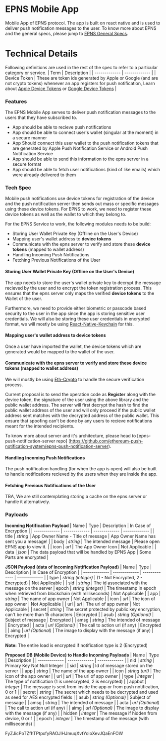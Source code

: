 # EPNS Mobile App
Mobile App of EPNS protocol. The app is built on react native and is used to deliver push notification messages to the user. To know more about EPNS and the general specs, please jump to [EPNS General Specs](https://github.com/ethereum-push-notification-system/epns-specs/blob/master/README.md).

# Technical Details
Following definitions are used in the rest of the spec to refer to a particular category or service.
| Term  | Description |
| ------------- | ------------- |
| Device Token | These are token ids generated by Apple or Google (and are not crypto tokens) whenever an app registers for push notification, Learn about [Apple Device Tokens](https://developer.apple.com/documentation/usernotifications/registering_your_app_with_apns) or [Google Device Tokens](https://developers.google.com/web/ilt/pwa/introduction-to-push-notifications) |

### Features
The EPNS Mobile App serves to deliver push notification messages to the users that they have subscribed to.
- App should be able to recieve push notifications
- App should be able to connect user's wallet (singular at the moment) in a secure manner
- App Should connect this user wallet to the push notification tokens that are generated by Apple Push Notification Service or Android Push Notification Service
- App should be able to send this information to the epns server in a secure format
- App should be able to fetch user notifications (kind of like emails) which were already delivered to them

### Tech Spec
Mobile push notifications use device tokens for registration of the device and the push notification server then sends out mass or specific messages using these device tokens. For EPNS to work, we need to register these device tokens as well as the wallet to which they belong to.

For the EPNS Service to work, the following modules needs to be build:
- Storing User Wallet Private Key (Offline on the User's Device)
- Mapping user's wallet address to **device tokens**
- Communicate with the epns server to verify and store these **device tokens** (mapped to wallet address)
- Handling Incoming Push Notifications
- Fetching Previous Notifications of the User

#### Storing User Wallet Private Key (Offline on the User's Device)
The app needs to store the user's wallet private key to decrypt the message recieved by the user and to encrypt the token registration process. This ensures that the epns server only maps the verified **device tokens** to the Wallet of the user.

Furthermore, we need to provide either biometric or passcode based security to the user in the app since the app is storing sensitive user credentials. We will also be storing these user credentials in encrypted format, we will mostly be using [React-Native-Keychain](https://github.com/oblador/react-native-keychain) for this.

#### Mapping user's wallet address to device tokens
Once a user have imported the wallet, the device tokens which are generated would be mapped to the wallet of the user.

#### Communicate with the epns server to verify and store these device tokens (mapped to wallet address)
We will mostly be using [Eth-Crypto](https://github.com/pubkey/eth-crypto) to handle the secure verification process.

Current proposal is to send the operation code as **Register** along with the device token, the signature of the user using the above library and the public wallet address. The server will first decrypt the hash to find the public wallet address of the user and will only proceed if the public wallet address sent matches with the decrypted address of the public wallet. This ensure that spoofing can't be done by any users to recieve notifications meant for the intended recipients.

To know more about server and it's architecture, please head to [epns-push-notification-server repo] (https://github.com/ethereum-push-notification-system/epns-push-notification-server).

#### Handling Incoming Push Notifications
The push notification handling (for when the app is open) will also be built to handle notifications recieved by the users when they are inside the app.

#### Fetching Previous Notifications of the User
TBA, We are still contemplating storing a cache on the epns server or handle it alternatively.

### Payloads
**Incoming Notification Payload**
| Name  | Type | Description | In Case of Encryption |
| ------------- | ------------- | ------------- |  ------------- |
| title | *string* | App Owner Name - Title of message | App Owner Name has sent you a message! |
| body | *string* | The intended message | Please open EPNS app to view it. |
| icon | *url* | The App Owner Icon | Not Applicable |
| data | *json* | The data payload that will be handled by EPNS App | Some Parts are encrypted |

**JSON Payload (data of Incoming Notification Payload)**
| Name  | Type | Description | In Case of Encryption |
| ------------- | ------------- | ------------- |  ------------- |
| type | *string (integer)* | (1 - Not Encrypted, 2 - Encrypted) | Not Applicable |
| sid | *string* | The id associated with the message on the server
| epoch | *string (integer)* | The timestamp in epoch when retrieved from blockchain (with milliseconds) | Not Applicable |
| app | *string* | The name of app owner | Not Applicable |
| icon | *url* | The icon of app owner | Not Applicable |
| url | *url* | The url of app owner | Not Applicable |
| secret | *string* | The secret protected by public key encryption, can't be more than 15 characters | Encrypted |
| asub | *string (Optional)* | Subject of message | Encrypted |
| amsg | *string* | The intended of message | Encrypted |
| acta | *url (Optional)* | The call to action url (if any) | Encrypted |
| aimg | *url (Optional)* | The image to display with the message (if any) | Encrypted |

**Note:** The entire load is encrypted if notification type is 2 (Encrypted)

**Proposed DB (Mobile Device) to Handle Incoming Payloads**
| Name  | Type | Description |
| ------------- | ------------- | ------------- |
| nid | *string* | Primary Key Not Null Integer |
| sid | *string* | Id of message stored on the server |
| app | *string* | The name of the app owner |
| icon | *string (url)* | The icon of the app owner |
| url | *url* | The url of app owner |
| type | *integer* | The type of notification (1 is unencrypted, 2 is encrypted) |
| appbot | *integer* | The message is sent from inside the app or from push notification, 0 or 1 |
| secret | *string* | The secret which needs to be decrypted and used as seed for AES encrypted fields |
| asub | *string (Optional)* | Subject of message |
| amsg | *string* | The intended of message |
| acta | *url (Optional)* | The call to action url (if any) |
| aimg | *url (Optional)* | The image to display with the message (if any) |
| hidden | *integer* | The message if hidden from device, 0 or 1 |
| epoch | *integer* | The timestamp of the message (with milliseconds) |

FyZJicPoTZfhTPtpxfyRAOJlHJmuqXvtYoloXevJQaEnFOW